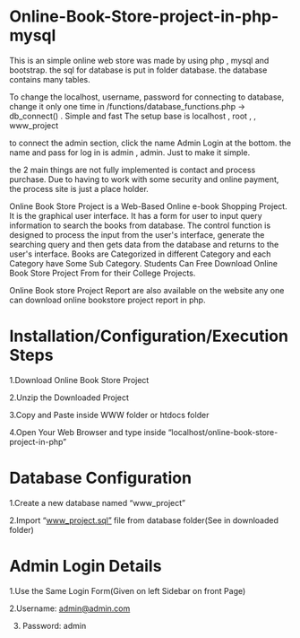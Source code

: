 # Online-Book-Store-project-in-php-mysql

This is an simple online web store was made by using php , mysql and bootstrap. the sql for database is put in folder database. the database contains many tables.

To change the localhost, username, password for connecting to database, change it only one time in /functions/database_functions.php -> db_connect() . Simple and fast The setup base is localhost , root , , www_project

to connect the admin section, click the name Admin Login at the bottom. the name and pass for log in is admin , admin. Just to make it simple.

the 2 main things are not fully implemented is contact and process purchase. Due to having to work with some security and online payment, the process site is just a place holder.

Online Book Store Project is a Web-Based Online e-book Shopping Project. It is the graphical user interface.
It has a form for user to input query information to search the books from database.
The control function is designed to process the input from the user's interface, generate the searching query and then gets data from the database and returns to the user's interface.
Books are Categorized in different Category and each Category have Some Sub Category.
Students Can Free Download Online Book Store Project From for their College Projects.

Online Book store Project Report are also available on the website  any one can download online bookstore project report in php.

# Installation/Configuration/Execution Steps
1.Download Online Book Store Project

2.Unzip the Downloaded Project

3.Copy and Paste inside WWW folder or htdocs folder

4.Open Your Web Browser and type inside “localhost/online-book-store-project-in-php”

# Database Configuration
1.Create a new database named “www_project”

2.Import “www_project.sql” file from database folder(See in downloaded folder)

# Admin Login Details
1.Use the Same Login Form(Given on left Sidebar on front Page)

2.Username: admin@admin.com

3. Password: admin
